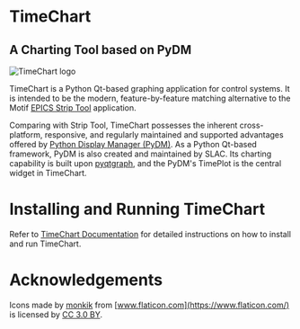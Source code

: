 # TimeChart
## A Charting Tool based on PyDM
![TimeChart logo](https://raw.githubusercontent.com/slaclab/timechart/master/timechart_launcher/icons/charts_128.png)

TimeChart is a Python Qt-based graphing application for control systems.
It is intended to be the modern, feature-by-feature matching alternative
to the Motif [EPICS Strip Tool](https://epics.anl.gov/extensions/StripTool/ "EPICS Strip Tool") application.

Comparing with Strip Tool, TimeChart possesses the inherent cross-platform,
responsive, and regularly maintained and supported advantages offered by
[Python Display Manager (PyDM)](https://github.com/slaclab/pydm "PyDM").
As a Python Qt-based framework, PyDM is also created and maintained by SLAC.
Its charting capability is built upon [pyqtgraph](http://pyqtgraph.org/ "PyQtGraph"),
and the PyDM's TimePlot is the central widget in TimeChart.

# Installing and Running TimeChart

Refer to [TimeChart Documentation](https://slaclab.github.io/timechart/ "TimeChart Documentation") for detailed
instructions on how to install and run TimeChart.

# Acknowledgements

Icons made by [monkik](https://www.flaticon.com/authors/monkik) from [www.flaticon.com](https://www.flaticon.com/) is
licensed by [CC 3.0 BY](http://creativecommons.org/licenses/by/3.0/).
